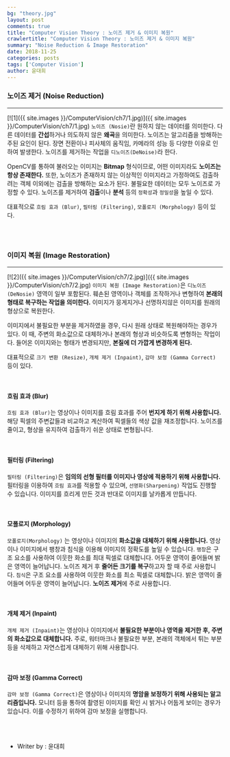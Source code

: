 ```yaml
---
bg: "theory.jpg"
layout: post
comments: true
title: "Computer Vision Theory : 노이즈 제거 & 이미지 복원"
crawlertitle: "Computer Vision Theory : 노이즈 제거 & 이미지 복원"
summary: "Noise Reduction & Image Restoration"
date: 2018-11-25
categories: posts
tags: ['Computer Vision']
author: 윤대희
---
```


### 노이즈 제거 (Noise Reduction) ###
----------
[![1]({{ site.images }}/ComputerVision/ch7/1.jpg)]({{ site.images }}/ComputerVision/ch7/1.jpg)
`노이즈 (Nosie)`란 원하지 않는 데이터를 의미한다. 다른 데이터를 **간섭**하거나 의도하지 않은 **왜곡**을 의미한다. 노이즈는 알고리즘을 방해하는 주된 요인이 된다. 장면 전환이나 피사체의 움직임, 카메라의 성능 등 다양한 이유로 인하여 발생한다. 노이즈를 제거하는 작업을 `디노이즈(DeNoise)`라 한다.

OpenCV를 통하여 불러오는 이미지는 **Bitmap** 형식이므로, 어떤 이미지라도 **노이즈는 항상 존재한다.** 또한, 노이즈가 존재하지 않는 이상적인 이미지라고 가정하여도 검출하려는 객체 이외에는 검출을 방해하는 요소가 된다. 불필요한 데이터는 모두 노이즈로 가정할 수 있다. 노이즈를 제거하여 **검출**이나 **분석** 등의 `정확성`과 `정밀성`을 높일 수 있다.

대표적으로 `흐림 효과 (Blur)`, `필터링 (Filtering)`,  `모폴로지 (Morphology)` 등이 있다.

<br>
<br>

### 이미지 복원 (Image Restoration) ###
----------
[![2]({{ site.images }}/ComputerVision/ch7/2.jpg)]({{ site.images }}/ComputerVision/ch7/2.jpg)
`이미지 복원 (Image Restoration)`은 `디노이즈 (DeNosie)` 영역이 일부 포함된다. 훼손된 영역이나 객체를 조작하거나 변형하여 **본래의 형태로 복구하는 작업을 의미한다.** 이미지가 뭉게지거나 선명하지않은 이미지를 원래의 형상으로 복원한다.

이미지에서 불필요한 부분을 제거하였을 경우, 다시 원래 상태로 복원해야하는 경우가 있다. 이 때, 주변의 화소값으로 대체하거나 본래의 형상과 비슷하도록 변형하는 작업이다. 들어온 이미지와는 형태가 변경되지만, **본질에 더 가깝게 변경하게 된다.**

대표적으로 `크기 변환 (Resize)`, `개체 제거 (Inpaint)`, `감마 보정 (Gamma Correct)` 등이 있다.

<br>

#### 흐림 효과 (Blur) ####


`흐림 효과 (Blur)`는 영상이나 이미지를 흐림 효과를 주어 **번지게 하기 위해 사용합니다.** 해당 픽셀의 주변값들과 비교하고 계산하여 픽셀들의 색상 값을 재조정합니다. 노이즈를 줄이고, 형상을 유지하여 검출하기 쉬운 상태로 변형됩니다.

<br>

#### 필터링 (Filtering) ####

`필터링 (Filtering)`은 **임의의 선형 필터를 이미지나 영상에 적용하기 위해 사용합니다.** 필터링을 이용하여 `흐림 효과`를 적용할 수 있으며, `선명화(Sharpening)` 작업도 진행할 수 있습니다. 이미지를 흐리게 만든 것과 반대로 이미지를 날카롭게 만듭니다.

<br>

#### 모폴로지 (Morphology) ####

`모폴로지(Morphology)` 는 영상이나 이미지의 **화소값을 대체하기 위해 사용합니다.** 영상이나 이미지에서 팽창과 침식을 이용해 이미지의 정확도를 높일 수 있습니다. `팽창`은 구조 요소를 사용하여 이웃한 화소를 최대 픽셀로 대체합니다. 어두운 영역이 줄어들며 밝은 영역이 늘어납니다. 노이즈 제거 후 **줄어든 크기를 복구**하고자 할 때 주로 사용합니다. `침식`은 구조 요소를 사용하여 이웃한 화소를 최소 픽셀로 대체합니다. 밝은 영역이 줄어들며 어두운 영역이 늘어납니다. **노이즈 제거**에 주로 사용합니다.

<br>

#### 개체 제거 (Inpaint) ####

`개체 제거 (Inpaint)`는 영상이나 이미지에서 **불필요한 부분이나 영역을 제거한 후, 주변의 화소값으로 대체합니다.** 주로, 워터마크나 불필요한 부분, 본래의 객체에서 튀는 부분 등을 삭제하고 자연스럽게 대체하기 위해 사용합니다.

<br>

#### 감마 보정 (Gamma Correct) ####

`감마 보정 (Gamma Correct)`은 영상이나 이미지의 **명암을 보정하기 위해 사용되는 알고리즘입니다.** 모니터 등을 통하여 촬영된 이미지를 확인 시 밝거나 어둡게 보이는 경우가 있습니다. 이를 수정하기 위하여 감마 보정을 실행합니다.


<br>
<br>

* Writer by : 윤대희

<br>



